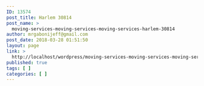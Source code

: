 ```yaml
---
ID: 13574
post_title: Harlem 30814
post_name: >
  moving-services-moving-services-moving-services-harlem-30814
author: mrgabonijeff@gmail.com
post_date: 2018-03-28 01:51:50
layout: page
link: >
  http://localhost/wordpress/moving-services-moving-services-moving-services-harlem-30814/
published: true
tags: [ ]
categories: [ ]
---
```

